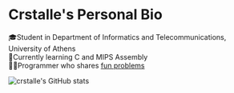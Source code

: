 <!-- crstalle's personal biography -->
# Crstalle's Personal Bio
🎓Student in Department of Informatics and Telecommunications, University of Athens <br/>
🧠Currently learning C and MIPS Assembly <br/>
🧑‍💻Programmer who shares [fun problems](https://github.com/crstalle/Fun-Problems) <br/>

![crstalle's GitHub stats](https://github-readme-stats.vercel.app/api?username=crstalle&theme=midnight-purple&show_icons=true)

